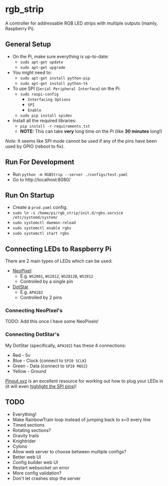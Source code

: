 # rgb_strip

A controller for addressable RGB LED strips with multiple outputs (mainly, Raspberry Pi).


## General Setup

* On the Pi, make sure everything is up-to-date:
  * `sudo apt-get update`
  * `sudo apt-get upgrade`
* You might need to:
  * `sudo apt-get install python-pip`
  * `sudo apt-get install python-tk`
* To use SPI (`Serial Peripheral Interface`) on the Pi:
  * `sudo raspi-config`
    * `Interfacing Options`
    * `SPI`
    * `Enable`
  * `sudo pip install spidev`
* Install all the required libraries:
  * `pip install -r requirements.txt`
  * **NOTE:** This can take **very** long time on the Pi (like **30 minutes** long!)

*Note:* It seems like SPI mode cannot be used if any of the pins have been used by GPIO (reboot to fix).


## Run For Development

* Run `python -m RGBStrip --server ./configs/test.yaml`
* Go to http://localhost:8080/


## Run On Startup

* Create a `prod.yaml` config.
* `sudo ln -s /home/pi/rgb_strip/init.d/rgbs.service /etc/systemd/system/`
* `sudo systemctl daemon-reload`
* `sudo systemctl enable rgbs`
* `sudo systemctl start rgbs`


## Connecting LEDs to Raspberry Pi

There are 2 main types of LEDs which can be used:
* [NeoPixel](https://learn.adafruit.com/adafruit-neopixel-uberguide/the-magic-of-neopixels):
  * E.g. `WS2801`, `WS2812`, `WS2812B`, `WS2812`
  * Controlled by a single pin
* [DotStar](https://learn.adafruit.com/adafruit-dotstar-leds/overview)
  * E.g. `APA102`
  * Controlled by 2 pins

### Connecting NeoPixel's

TODO: Add this once I have some NeoPixels!

### Connecting DotStar's

My DotStar (specifically, `APA102`) has these 4 connections:
* Red - 5v
* Blue - Clock (connect to `SPI0 SCLK`)
* Green - Data (connect to `SPI0 MOSI`)
* Yellow - Ground

[Pinout.xyz](https://pinout.xyz/) is an excellent resource for working out how to plug your LEDs in (it will even [highlight the SPI pins](https://pinout.xyz/pinout/spi))!


## TODO

  * Everything!
  * Make RainbowTrain loop instead of jumping back to x=0 every line
  * Timed sections
  * Rotating sections?
  * Gravity trails
  * Knightrider
  * Cylons
  * Allow web server to choose between multiple configs?
  * Better web UI
  * Config builder web UI
  * Restart websocket on error
  * More config validation?
  * Don't let crashes stop the server
